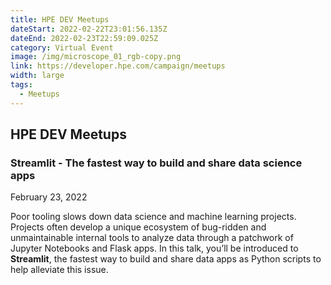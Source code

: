 ```yaml
---
title: HPE DEV Meetups
dateStart: 2022-02-22T23:01:56.135Z
dateEnd: 2022-02-23T22:59:09.025Z
category: Virtual Event
image: /img/microscope_01_rgb-copy.png
link: https://developer.hpe.com/campaign/meetups
width: large
tags:
  - Meetups
---
```

## HPE DEV Meetups

### Streamlit - The fastest way to build and share data science apps

February 23, 2022

Poor tooling slows down data science and machine learning projects. Projects often develop a unique ecosystem of bug-ridden and unmaintainable internal tools to analyze data through a patchwork of Jupyter Notebooks and Flask apps. In this talk, you’ll be introduced to **Streamlit**, the fastest way to build and share data apps as Python scripts to help alleviate this issue.

